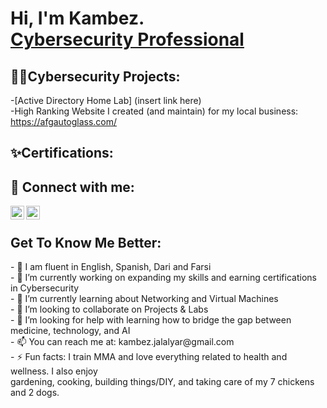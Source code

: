 <h1>Hi, I'm Kambez. <br/><a href="https://www.linkedin.com/in/KambezJ/">Cybersecurity Professional</a></h1>

<h2>👨‍💻Cybersecurity Projects:</h2>

-[Active Directory Home Lab] (insert link here)
<br>
-High Ranking Website I created (and maintain) for my local business: https://afgautoglass.com/

<h2>✨Certifications:</h2>

<h2> 🤳 Connect with me:</h2>

[<img align="left" alt="KambezJalalyar | LinkedIn" width="22px" src="https://cdn.jsdelivr.net/npm/simple-icons@v3/icons/linkedin.svg" />][linkedin]
[<img align="left" alt="KambezJalalyar | Instagram" width="22px" src="https://cdn.jsdelivr.net/npm/simple-icons@v3/icons/instagram.svg" />][instagram]

[instagram]: https://www.instagram.com/kambezsadat/
[linkedin]: https://linkedin.com/in/kambezJ/
<br>

<h2>Get To Know Me Better:</h2>
- 💬 I am fluent in English, Spanish, Dari and Farsi
<BR>
- 🔭 I’m currently working on expanding my skills and earning certifications in Cybersecurity
<BR>
- 🌱 I’m currently learning about Networking and Virtual Machines
<BR>
- 👯 I’m looking to collaborate on Projects & Labs
<BR>
- 🤔 I’m looking for help with learning how to bridge the gap between medicine, technology, and AI
<BR>
- 📫 You can reach me at: kambez.jalalyar@gmail.com
<BR>
- ⚡ Fun facts: I train MMA and love everything related to health and wellness. I also enjoy
<br>
gardening, cooking, building things/DIY, and taking care of my 7 chickens and 2 dogs.
